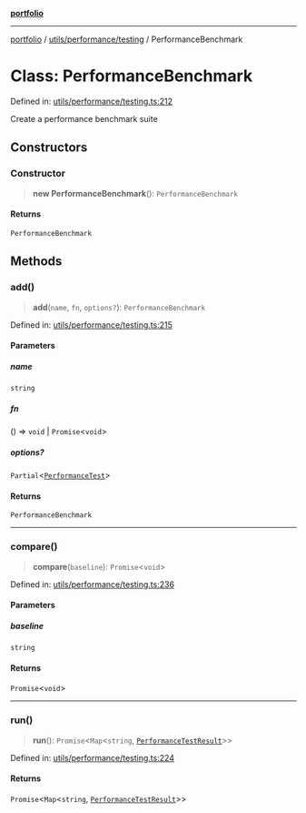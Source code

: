 [**portfolio**](../../../../README.md)

***

[portfolio](../../../../modules.md) / [utils/performance/testing](../README.md) / PerformanceBenchmark

# Class: PerformanceBenchmark

Defined in: [utils/performance/testing.ts:212](https://github.com/tnorlund/Portfolio/blob/b798fdf86dba9b0bd141564a553d3210687d6201/portfolio/utils/performance/testing.ts#L212)

Create a performance benchmark suite

## Constructors

### Constructor

> **new PerformanceBenchmark**(): `PerformanceBenchmark`

#### Returns

`PerformanceBenchmark`

## Methods

### add()

> **add**(`name`, `fn`, `options?`): `PerformanceBenchmark`

Defined in: [utils/performance/testing.ts:215](https://github.com/tnorlund/Portfolio/blob/b798fdf86dba9b0bd141564a553d3210687d6201/portfolio/utils/performance/testing.ts#L215)

#### Parameters

##### name

`string`

##### fn

() => `void` \| `Promise`\<`void`\>

##### options?

`Partial`\<[`PerformanceTest`](../interfaces/PerformanceTest.md)\>

#### Returns

`PerformanceBenchmark`

***

### compare()

> **compare**(`baseline`): `Promise`\<`void`\>

Defined in: [utils/performance/testing.ts:236](https://github.com/tnorlund/Portfolio/blob/b798fdf86dba9b0bd141564a553d3210687d6201/portfolio/utils/performance/testing.ts#L236)

#### Parameters

##### baseline

`string`

#### Returns

`Promise`\<`void`\>

***

### run()

> **run**(): `Promise`\<`Map`\<`string`, [`PerformanceTestResult`](../interfaces/PerformanceTestResult.md)\>\>

Defined in: [utils/performance/testing.ts:224](https://github.com/tnorlund/Portfolio/blob/b798fdf86dba9b0bd141564a553d3210687d6201/portfolio/utils/performance/testing.ts#L224)

#### Returns

`Promise`\<`Map`\<`string`, [`PerformanceTestResult`](../interfaces/PerformanceTestResult.md)\>\>
